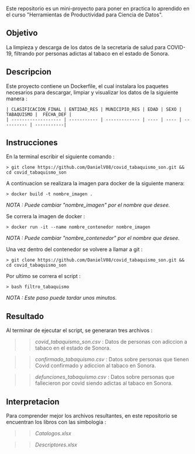 Este repositorio es un mini-proyecto para poner en practica lo aprendido en el curso "Herramientas de Productividad para Ciencia de Datos".

## Objetivo
La limpieza y descarga de los datos de la secretaría de salud para COVID-19, filtrando por personas adictas al tabaco en el estado de Sonora.


## Descripcion 
Este proyecto contiene un Dockerfile, el cual instalara los paquetes necesarios para descargar, limpiar y visualizar los datos de la siguiente manera : 
```
| CLASIFICACION_FINAL | ENTIDAD_RES | MUNICIPIO_RES | EDAD | SEXO | TABAQUISMO |  FECHA_DEF |
| ------------------- | ----------- | ------------- | ---- | ---- | ---------- | -----------|
```

## Instrucciones
En la terminal escribir el siguiente comando :  

```
> git clone https://github.com/DanielV08/covid_tabaquismo_son.git && cd covid_tabaquismo_son
```


A continuacion se realizara la imagen para docker de la siguiente manera: 
```
> docker build -t nombre_imagen . 
```
_NOTA : Puede cambiar "nombre_imagen" por el nombre que desee._


Se correra la imagen de docker : 
```
> docker run -it --name nombre_contenedor nombre_imagen 
```
_NOTA : Puede cambiar "nombre_contenedor" por el nombre que desee._


Una vez dentro del contenedor se volvere a llamar a git : 
```
> git clone https://github.com/DanielV08/covid_tabaquismo_son.git && cd covid_tabaquismo_son
```

Por ultimo se correra el script :
```
> bash filtro_tabaquismo
```
_NOTA : Este paso puede tardar unos minutos._


## Resultado
Al terminar de ejecutar el script, se generaran tres archivos :

  >>_covid_tabaquismo_son.csv_  : Datos de personas con adiccion a tabaco en el estado de Sonora. 
  
  >>_confirmado_tabaquismo.csv_  : Datos sobre personas que tienen Covid confirmado y adiccion al tabaco en Sonora.
  
  >>_defunciones_tabaquismo.csv_ : Datos sobre personas que fallecieron por covid siendo adictas al tabaco en Sonora. 



## Interpretacion
Para comprender mejor los archivos resultantes, en este repositorio se encuentran los libros con las simbologia :

 >> _Catalogos.xlsx_
 
 >> _Descriptores.xlsx_
